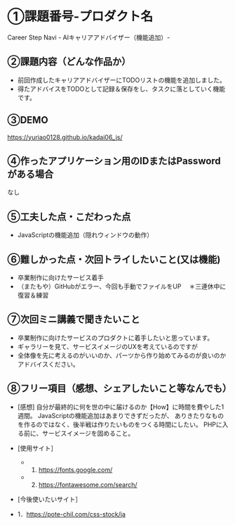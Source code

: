 # ①課題番号-プロダクト名

Career Step Navi - AIキャリアアドバイザー（機能追加）-

## ②課題内容（どんな作品か）

- 前回作成したキャリアアドバイザーにTODOリストの機能を追加しました。
- 得たアドバイスをTODOとして記録＆保存をし、タスクに落としていく機能です。

## ③DEMO

https://yuriao0128.github.io/kadai06_js/

## ④作ったアプリケーション用のIDまたはPasswordがある場合

なし

## ⑤工夫した点・こだわった点

- JavaScriptの機能追加（隠れウィンドウの動作）

## ⑥難しかった点・次回トライしたいこと(又は機能)

- 卒業制作に向けたサービス着手
- （またもや）GitHubがエラー、今回も手動でファイルをUP
　＊三連休中に復習＆練習

## ⑦次回ミニ講義で聞きたいこと

- 卒業制作に向けたサービスのプロダクトに着手したいと思っています。
- ギャラリーを見て、サービスイメージのUXを考えているのですが
- 全体像を先に考えるのがいいのか、パーツから作り始めてみるのが良いのかアドバイスください。

## ⑧フリー項目（感想、シェアしたいこと等なんでも）

- [感想]
  自分が最終的に何を世の中に届けるのか【How】に時間を費やした1週間。
  JavaScriptの機能追加はあまりできずだったが、
  ありきたりなものを作るのではなく、後半戦は作りたいものをつくる時間にしたい。
  PHPに入る前に、サービスイメージを固めること。
  
- [使用サイト］
  - 1. https://fonts.google.com/
  - 2. https://fontawesome.com/search/

- [今後使いたいサイト］
-   1．https://pote-chil.com/css-stock/ja

